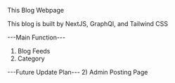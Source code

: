 This Blog Webpage

This blog is built by NextJS, GraphQl, and Tailwind CSS

---Main Function---
1) Blog Feeds
2) Category

---Future Update Plan---
2) Admin Posting Page


